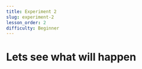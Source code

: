 ```yaml
---
title: Experiment 2
slug: experiment-2
lesson_order: 2
difficulty: Beginner
---
```


# Lets see what will happen


<!-- QUIZ_BLOCK:{"id": "CyRZo4NedP", "type": "quiz", "data": {"quiz": "quiz-test-1"}} -->


